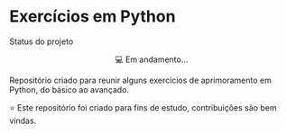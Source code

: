 # Exercícios em Python

Status do projeto
<p align="center">💻 Em andamento...</p>

Repositório criado para reunir alguns exercícios de aprimoramento em Python, do básico ao avançado.

⭐️ Este repositório foi criado para fins de estudo, contribuições são bem vindas.
